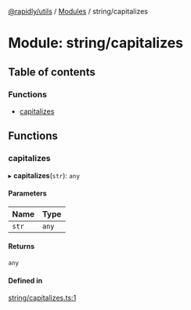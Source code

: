 [@rapidly/utils](../README.md) / [Modules](../modules.md) / string/capitalizes

# Module: string/capitalizes

## Table of contents

### Functions

- [capitalizes](string_capitalizes.md#capitalizes)

## Functions

### capitalizes

▸ **capitalizes**(`str`): `any`

#### Parameters

| Name | Type |
| :------ | :------ |
| `str` | `any` |

#### Returns

`any`

#### Defined in

[string/capitalizes.ts:1](https://github.com/canguser/rapidly-utils/blob/47e660a/main/string/capitalizes.ts#L1)
